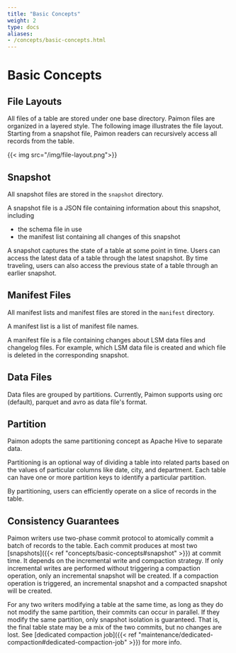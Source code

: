 ```yaml
---
title: "Basic Concepts"
weight: 2
type: docs
aliases:
- /concepts/basic-concepts.html
---
```

<!--
Licensed to the Apache Software Foundation (ASF) under one
or more contributor license agreements.  See the NOTICE file
distributed with this work for additional information
regarding copyright ownership.  The ASF licenses this file
to you under the Apache License, Version 2.0 (the
"License"); you may not use this file except in compliance
with the License.  You may obtain a copy of the License at

  http://www.apache.org/licenses/LICENSE-2.0

Unless required by applicable law or agreed to in writing,
software distributed under the License is distributed on an
"AS IS" BASIS, WITHOUT WARRANTIES OR CONDITIONS OF ANY
KIND, either express or implied.  See the License for the
specific language governing permissions and limitations
under the License.
-->

# Basic Concepts

## File Layouts

All files of a table are stored under one base directory. Paimon files are organized in a layered style. The following image illustrates the file layout. Starting from a snapshot file, Paimon readers can recursively access all records from the table.

{{< img src="/img/file-layout.png">}}

## Snapshot

All snapshot files are stored in the `snapshot` directory.

A snapshot file is a JSON file containing information about this snapshot, including

* the schema file in use
* the manifest list containing all changes of this snapshot

A snapshot captures the state of a table at some point in time. Users can access the latest data of a table through the
latest snapshot. By time traveling, users can also access the previous state of a table through an earlier snapshot.

## Manifest Files

All manifest lists and manifest files are stored in the `manifest` directory.

A manifest list is a list of manifest file names.

A manifest file is a file containing changes about LSM data files and changelog files. For example, which LSM data file is created and which file is deleted in the corresponding snapshot.

## Data Files

Data files are grouped by partitions. Currently, Paimon supports using orc (default), parquet and avro as data file's format.

## Partition

Paimon adopts the same partitioning concept as Apache Hive to separate data.

Partitioning is an optional way of dividing a table into related parts based on the values of particular columns like date, city, and department. Each table can have one or more partition keys to identify a particular partition.

By partitioning, users can efficiently operate on a slice of records in the table.

## Consistency Guarantees

Paimon writers use two-phase commit protocol to atomically commit a batch of records to the table. Each commit produces
at most two [snapshots]({{< ref "concepts/basic-concepts#snapshot" >}}) at commit time. It depends on the incremental write and compaction strategy. If only incremental writes are performed without triggering a compaction operation, only an incremental snapshot will be created. If a compaction operation is triggered, an incremental snapshot and a compacted snapshot will be created.

For any two writers modifying a table at the same time, as long as they do not modify the same partition, their commits 
can occur in parallel. If they modify the same partition, only snapshot isolation is guaranteed. That is, the final table 
state may be a mix of the two commits, but no changes are lost.
See [dedicated compaction job]({{< ref "maintenance/dedicated-compaction#dedicated-compaction-job" >}}) for more info.
